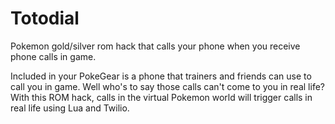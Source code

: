 # Totodial
Pokemon gold/silver rom hack that calls your phone when you receive phone calls in game.

Included in your PokeGear is a phone that trainers and friends can use to call you in game.
Well who's to say those calls can't come to you in real life? With this ROM hack, calls in the
virtual Pokemon world will trigger calls in real life using Lua and Twilio.